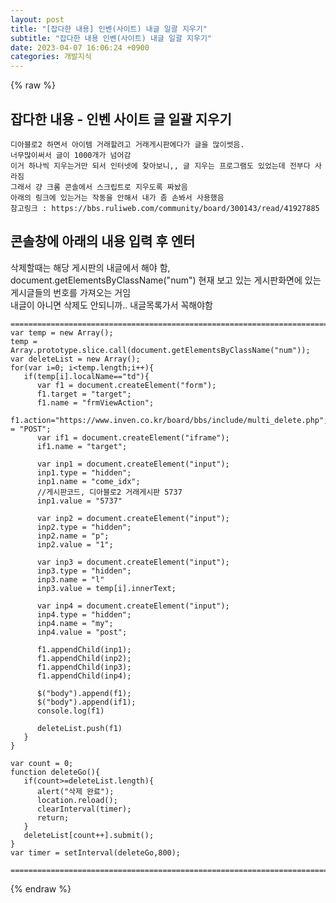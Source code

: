 ```yaml
---  
layout: post  
title: "[잡다한 내용] 인벤(사이트) 내글 일괄 지우기"  
subtitle: "잡다한 내용 인벤(사이트) 내글 일괄 지우기"  
date: 2023-04-07 16:06:24 +0900  
categories: 개발지식  
---  
```

{% raw %}  
## 잡다한 내용 - 인벤 사이트 글 일괄 지우기  
  
	디아블로2 하면서 아이템 거래할려고 거래게시판에다가 글을 많이썻음.  
	너무많이써서 글이 1000개가 넘어감  
	이거 하나씩 지우는거만 되서 인터넷에 찾아보니,, 글 지우는 프로그램도 있었는데 전부다 사라짐  
	그래서 걍 크롬 콘솔에서 스크립트로 지우도록 짜놨음  
	아래의 링크에 있는거는 작동을 안해서 내가 좀 손봐서 사용했음  
	참고링크 : https://bbs.ruliweb.com/community/board/300143/read/41927885  
  
## 콘솔창에 아래의 내용 입력 후 엔터  
  
삭제할때는 해당 게시판의 내글에서 해야 함,  
document.getElementsByClassName("num") 현재 보고 있는 게시판화면에 있는 게시글들의 번호를 가져오는 거임  
내글이 아니면 삭제도 안되니까.. 내글목록가서 꼭해야함  
  
	======================================================================================================  
	var temp = new Array();  
	temp = Array.prototype.slice.call(document.getElementsByClassName("num"));  
	var deleteList = new Array();  
	for(var i=0; i<temp.length;i++){  
	   if(temp[i].localName=="td"){  
		  var f1 = document.createElement("form");  
		  f1.target = "target";  
		  f1.name = "frmViewAction";  
		  f1.action="https://www.inven.co.kr/board/bbs/include/multi_delete.php";f1.method = "POST";  
		  var if1 = document.createElement("iframe");  
		  if1.name = "target";  
  
		  var inp1 = document.createElement("input");  
		  inp1.type = "hidden";  
		  inp1.name = "come_idx";  
		  //게시판코드, 디아블로2 거래게시판 5737  
		  inp1.value = "5737"  
  
		  var inp2 = document.createElement("input");  
		  inp2.type = "hidden";  
		  inp2.name = "p";  
		  inp2.value = "1";  
  
		  var inp3 = document.createElement("input");  
		  inp3.type = "hidden";  
		  inp3.name = "l"  
		  inp3.value = temp[i].innerText;  
  
		  var inp4 = document.createElement("input");  
		  inp4.type = "hidden";  
		  inp4.name = "my";  
		  inp4.value = "post";  
  
		  f1.appendChild(inp1);  
		  f1.appendChild(inp2);  
		  f1.appendChild(inp3);  
		  f1.appendChild(inp4);  
  
		  $("body").append(f1);  
		  $("body").append(if1);  
		  console.log(f1)  
  
		  deleteList.push(f1)  
	   }  
	}  
  
	var count = 0;  
	function deleteGo(){  
	   if(count>=deleteList.length){  
		  alert("삭제 완료");  
		  location.reload();  
		  clearInterval(timer);  
		  return;  
	   }  
	   deleteList[count++].submit();  
	}  
	var timer = setInterval(deleteGo,800);  
  
	======================================================================================================  
{% endraw %}